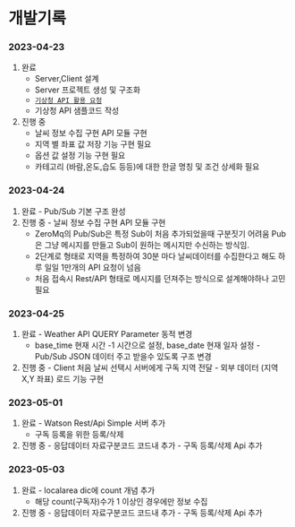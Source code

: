 # 개발기록

### 2023-04-23 
  1. 완료 
     - Server,Client 설계
     - Server 프로젝트 생성 및 구조화
     - [`기상청 API 활용 요청`](https://www.data.go.kr/data/15084084/openapi.do)
     - 기상청 API 샘플코드 작성 
  2. 진행 중 
     - 날씨 정보 수집 구현 API 모듈 구현 
      - 지역 별 좌표 값 저장 기능 구현 필요 
      - 옵션 값 설정 기능 구현 필요 
      - 카테고리 (바람,온도,습도 등등)에 대한 한글 명칭 및 조건 상세화 필요

### 2023-04-24
  1. 완료
    - Pub/Sub 기본 구조 완성 
  2. 진행 중
    - 날씨 정보 수집 구현 API 모듈 구현
      - ZeroMq의 Pub/Sub은  특정 Sub이 처음 추가되었을때 구분짓기 어려움 Pub은 그냥 메시지를 만들고 Sub이 원하는 메시지만
        수신하는 방식임. 
      - 2단계로 형태로 지역을 특정하여 30분 마다 날씨데이터를 수집한다고 해도 하루 일일 1만개의 API 요청이 넘음
      - 처음 접속시 Rest/API 형태로 메시지를 던져주는 방식으로 설계해야하나 고민 필요 

### 2023-04-25
  1. 완료
    - Weather API QUERY Parameter 동적 변경
      - base_time 현재 시간 -1 시간으로 설정, base_date 현재 일자 설정
    - Pub/Sub JSON 데이터 주고 받을수 있도록 구조 변경
  2. 진행 중
    - Client 처음 날씨 선택시 서버에게 구독 지역 전달
    - 외부 데이터 (지역 X,Y 좌표) 로드 기능 구현  

### 2023-05-01
  1. 완료
    - Watson Rest/Api Simple 서버 추가 
      - 구독 등록을 위한 등록/삭제 
  2. 진행 중
    - 응답데이터 자료구분코드 코드내 추가
    - 구독 등록/삭제 Api 추가  

### 2023-05-03
  1. 완료
    - localarea dic에 count 개념 추가
      - 해당 count(구독자)수가 1 이상인 경우에만 정보 수집 
  2. 진행 중
    - 응답데이터 자료구분코드 코드내 추가
    - 구독 등록/삭제 Api 추가  
